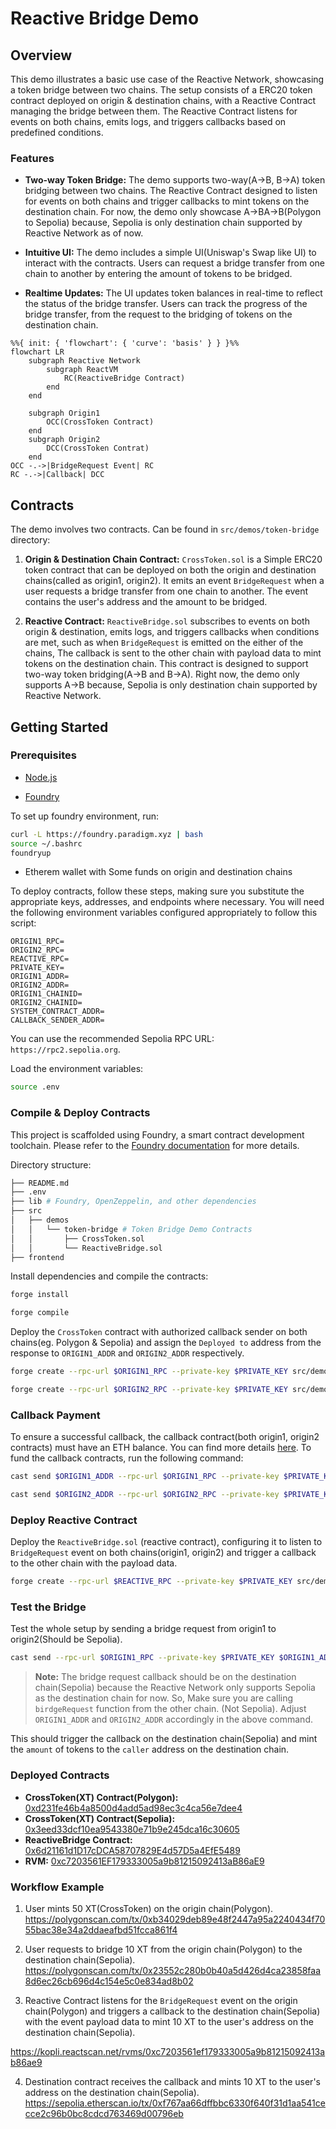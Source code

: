 # Reactive Bridge Demo

## Overview

This demo illustrates a basic use case of the Reactive Network, showcasing a token bridge between two chains. The setup consists of a ERC20 token contract deployed on origin & destination chains, with a Reactive Contract managing the bridge between them. The Reactive Contract listens for events on both chains, emits logs, and triggers callbacks based on predefined conditions.

### Features

- **Two-way Token Bridge:** The demo supports two-way(A->B, B->A) token bridging between two chains. The Reactive Contract designed to listen for events on both chains and trigger callbacks to mint tokens on the destination chain. For now, the demo only showcase A->BA->B(Polygon to Sepolia) because, Sepolia is only destination chain supported by Reactive Network as of now.

- **Intuitive UI:** The demo includes a simple UI(Uniswap's Swap like UI) to interact with the contracts. Users can request a bridge transfer from one chain to another by entering the amount of tokens to be bridged.

- **Realtime Updates:** The UI updates token balances in real-time to reflect the status of the bridge transfer. Users can track the progress of the bridge transfer, from the request to the bridging of tokens on the destination chain.

```mermaid
%%{ init: { 'flowchart': { 'curve': 'basis' } } }%%
flowchart LR
    subgraph Reactive Network
        subgraph ReactVM
            RC(ReactiveBridge Contract)
        end
    end

    subgraph Origin1
        OCC(CrossToken Contract)
    end
    subgraph Origin2
        DCC(CrossToken Contrat)
    end
OCC -.->|BridgeRequest Event| RC
RC -.->|Callback| DCC
```

## Contracts

The demo involves two contracts. Can be found in `src/demos/token-bridge` directory:

1. **Origin & Destination Chain Contract:** `CrossToken.sol` is a Simple ERC20 token contract that can be deployed on both the origin and destination chains(called as origin1, origin2). It emits an event `BridgeRequest` when a user requests a bridge transfer from one chain to another. The event contains the user's address and the amount to be bridged.

2. **Reactive Contract:** `ReactiveBridge.sol` subscribes to events on both origin & destination, emits logs, and triggers callbacks when conditions are met, such as when `BridgeRequest` is emitted on the either of the chains, The callback is sent to the other chain with payload data to mint tokens on the destination chain. This contract is designed to support two-way token bridging(A->B and B->A). Right now, the demo only supports A->B because, Sepolia is only destination chain supported by Reactive Network.

## Getting Started

### Prerequisites

- [Node.js](https://nodejs.org/en/download/)

- [Foundry](https://book.getfoundry.sh/)

To set up foundry environment, run:

```bash
curl -L https://foundry.paradigm.xyz | bash
source ~/.bashrc
foundryup
```

- Etherem wallet with Some funds on origin and destination chains

To deploy contracts, follow these steps, making sure you substitute the appropriate keys, addresses, and endpoints where necessary. You will need the following environment variables configured appropriately to follow this script:

```.env
ORIGIN1_RPC=
ORIGIN2_RPC=
REACTIVE_RPC=
PRIVATE_KEY=
ORIGIN1_ADDR=
ORIGIN2_ADDR=
ORIGIN1_CHAINID=
ORIGIN2_CHAINID=
SYSTEM_CONTRACT_ADDR=
CALLBACK_SENDER_ADDR=
```

You can use the recommended Sepolia RPC URL: `https://rpc2.sepolia.org`.

Load the environment variables:

```bash
source .env
```

### Compile & Deploy Contracts

This project is scaffolded using Foundry, a smart contract development toolchain. Please refer to the [Foundry documentation](https://book.getfoundry.sh/) for more details.

Directory structure:

```bash
├── README.md
├── .env
├── lib # Foundry, OpenZeppelin, and other dependencies
├── src
│   ├── demos
│   │   └── token-bridge # Token Bridge Demo Contracts
│   │       ├── CrossToken.sol
│   │       └── ReactiveBridge.sol
├── frontend
```

Install dependencies and compile the contracts:

```bash
forge install

forge compile
```

Deploy the `CrossToken` contract with authorized callback sender on both chains(eg. Polygon & Sepolia) and assign the `Deployed to` address from the response to `ORIGIN1_ADDR` and `ORIGIN2_ADDR` respectively.

```bash
forge create --rpc-url $ORIGIN1_RPC --private-key $PRIVATE_KEY src/demos/token-bridge/CrossToken.sol:CrossToken --constructor-args 1000000000000000000000 $CALLBACK_SENDER_ADDR

forge create --rpc-url $ORIGIN2_RPC --private-key $PRIVATE_KEY src/demos/token-bridge/CrossToken.sol:CrossToken --constructor-args 1000000000000000000000 $CALLBACK_SENDER_ADDR
```

### Callback Payment

To ensure a successful callback, the callback contract(both origin1, origin2 contracts) must have an ETH balance. You can find more details [here](https://dev.reactive.network/system-contract#callback-payments). To fund the callback contracts, run the following command:

```bash
cast send $ORIGIN1_ADDR --rpc-url $ORIGIN1_RPC --private-key $PRIVATE_KEY --value 0.1ether

cast send $ORIGIN2_ADDR --rpc-url $ORIGIN2_RPC --private-key $PRIVATE_KEY --value 0.1ether
```

### Deploy Reactive Contract

Deploy the `ReactiveBridge.sol` (reactive contract), configuring it to listen to `BridgeRequest` event on both chains(origin1, origin2) and trigger a callback to the other chain with the payload data.

```bash
forge create --rpc-url $REACTIVE_RPC --private-key $PRIVATE_KEY src/demos/token-bridge/ReactiveBridge.sol:ReactiveBridge --constructor-args $SYSTEM_CONTRACT_ADDR $ORIGIN1_ADDR $ORIGIN2_ADDR $ORIGIN1_CHAINID $ORIGIN2_CHAINID
```

### Test the Bridge

Test the whole setup by sending a bridge request from origin1 to origin2(Should be Sepolia).

```bash
cast send --rpc-url $ORIGIN1_RPC --private-key $PRIVATE_KEY $ORIGIN1_ADDR "bridgeRequest(uint256)" 5000000000000000000
```

> **Note:** The bridge request callback should be on the destination chain(Sepolia) because the Reactive Network only supports Sepolia as the destination chain for now. So, Make sure you are calling `birdgeRequest` function from the other chain. (Not Sepolia). Adjust `ORIGIN1_ADDR` and `ORIGIN2_ADDR` accordingly in the above command.

This should trigger the callback on the destination chain(Sepolia) and mint the `amount` of tokens to the `caller` address on the destination chain.

### Deployed Contracts

- **CrossToken(XT) Contract(Polygon):** [0xd231fe46b4a8500d4add5ad98ec3c4ca56e7dee4](https://polygonscan.com/token/0xd231fe46b4a8500d4add5ad98ec3c4ca56e7dee4)
- **CrossToken(XT) Contract(Sepolia):** [0x3eed33dcf10ea9543380e71b9e245dca16c30605](https://sepolia.etherscan.io/token/0x3eed33dcf10ea9543380e71b9e245dca16c30605)
- **ReactiveBridge Contract:** [0x6d21161d1D17cDCA58707829E4d57D5a4EfE5489](https://kopli.reactscan.net/rvms/0xc7203561EF179333005a9b81215092413aB86aE9?screen=info)
- **RVM:** [0xc7203561EF179333005a9b81215092413aB86aE9](https://kopli.reactscan.net/rvms/0xc7203561EF179333005a9b81215092413aB86aE9)

### Workflow Example

1. User mints 50 XT(CrossToken) on the origin chain(Polygon).
   https://polygonscan.com/tx/0xb34029deb89e48f2447a95a2240434f7055bac38e34a2ddaeafbd51fcca861f4

2. User requests to bridge 10 XT from the origin chain(Polygon) to the destination chain(Sepolia).
   https://polygonscan.com/tx/0x23552c280b0b40a5d426d4ca23858faa8d6ec26cb696d4c154e5c0e834ad8b02

3. Reactive Contract listens for the `BridgeRequest` event on the origin chain(Polygon) and triggers a callback to the destination chain(Sepolia) with the event payload data to mint 10 XT to the user's address on the destination chain(Sepolia).

https://kopli.reactscan.net/rvms/0xc7203561ef179333005a9b81215092413ab86ae9

4. Destination contract receives the callback and mints 10 XT to the user's address on the destination chain(Sepolia).
   https://sepolia.etherscan.io/tx/0xf767aa66dffbbc6330f640f31d1aa541cecce2c96b0bc8cdcd763469d00796eb
